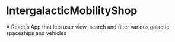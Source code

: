 # IntergalacticMobilityShop
A Reactjs App that lets user view, search and filter various galactic spaceships and vehicles
